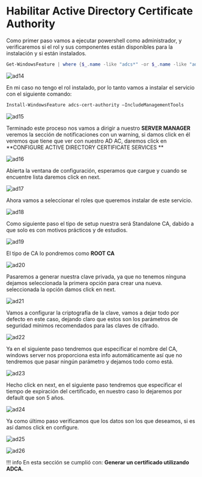 # **Habilitar Active Directory Certificate Authority**

Como primer paso vamos a  ejecutar powershell como administrador, y verificaremos si el rol y sus componentes están disponibles para la instalación y si están instalados.

```powershell
Get-WindowsFeature | where {$_.name -like "adcs*" -or $_.name -like "ad-c*"}
```

![ad14](img/ad14.png)

En mi caso no tengo el rol instalado, por lo tanto vamos a instalar el servicio con el siguiente comando:

```powershell
Install-WindowsFeature adcs-cert-authority –IncludeManagementTools 
```

![ad15](img/ad15.png)

Terminado este proceso nos vamos a dirigir a nuestro **SERVER MANAGER** veremos la sección de notificaciones   con un warning, si damos click en él veremos que tiene que ver con nuestro AD AC, daremos click en **CONFIGURE ACTIVE DIRECTORY CERTIFICATE SERVICES **

![ad16](img/ad16.png)

Abierta la ventana de configuración, esperamos que cargue y cuando se encuentre lista daremos click en next.

![ad17](img/ad17.png)

Ahora vamos a seleccionar el roles que queremos instalar de este servicio. 

![ad18](img/ad18.png)

Como siguiente paso el tipo de setup nuestra será Standalone CA, dabido a que solo es con motivos prácticos y de estudios.

![ad19](img/ad19.png)

El tipo de CA lo pondremos como **ROOT CA**

![ad20](img/ad20.png)

Pasaremos a generar nuestra clave privada, ya que no tenemos ninguna dejamos seleccionada la primera opción para crear una nueva. seleccionada la opción damos click en next.

![ad21](img/ad21.png)

Vamos a configurar la criptografía de la clave, vamos a dejar todo por defecto en este caso, dejando claro que estos son los parámetros de seguridad mínimos recomendados para las claves de cifrado.

![ad22](img/ad22.png)

Ya en el siguiente paso tendremos que especificar el nombre del CA, windows server nos proporciona esta info automáticamente así que no tendremos que pasar ningún parámetro y dejamos todo como está.

![ad23](img/ad23.png)

Hecho click en next, en el siguiente paso tendremos que especificar el tiempo de expiración del certificado, en nuestro caso lo dejaremos por default que son 5 años.

![ad24](img/ad24.png)

Ya como último paso verificamos que los datos son los que deseamos, si es así damos click en configure.

![ad25](img/ad25.png)

![ad26](img/ad26.png)

!!! info
	En esta sección se cumplió con: **Generar un certificado utilizando ADCA.**


